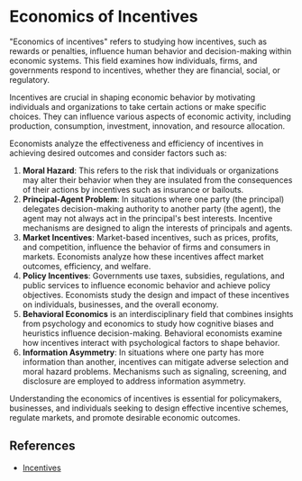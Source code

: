 # Economics of Incentives

"Economics of incentives" refers to studying how incentives, such as rewards or penalties, influence human behavior and decision-making within economic systems. This field examines how individuals, firms, and governments respond to incentives, whether they are financial, social, or regulatory.

Incentives are crucial in shaping economic behavior by motivating individuals and organizations to take certain actions or make specific choices. They can influence various aspects of economic activity, including production, consumption, investment, innovation, and resource allocation.

Economists analyze the effectiveness and efficiency of incentives in achieving desired outcomes and consider factors such as:

1. **Moral Hazard**: This refers to the risk that individuals or organizations may alter their behavior when they are insulated from the consequences of their actions by incentives such as insurance or bailouts.
2. **Principal-Agent Problem**: In situations where one party (the principal) delegates decision-making authority to another party (the agent), the agent may not always act in the principal's best interests. Incentive mechanisms are designed to align the interests of principals and agents.
3. **Market Incentives**: Market-based incentives, such as prices, profits, and competition, influence the behavior of firms and consumers in markets. Economists analyze how these incentives affect market outcomes, efficiency, and welfare.
4. **Policy Incentives**: Governments use taxes, subsidies, regulations, and public services to influence economic behavior and achieve policy objectives. Economists study the design and impact of these incentives on individuals, businesses, and the overall economy.
5. **Behavioral Economics** is an interdisciplinary field that combines insights from psychology and economics to study how cognitive biases and heuristics influence decision-making. Behavioral economists examine how incentives interact with psychological factors to shape behavior.
6. **Information Asymmetry**: In situations where one party has more information than another, incentives can mitigate adverse selection and moral hazard problems. Mechanisms such as signaling, screening, and disclosure are employed to address information asymmetry.

Understanding the economics of incentives is essential for policymakers, businesses, and individuals seeking to design effective incentive schemes, regulate markets, and promote desirable economic outcomes.

## References

- [Incentives](https://www.econlib.org/library/Topics/College/incentives.html)